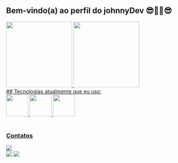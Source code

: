 ## Bem-vindo(a) ao perfil do johnnyDev 😎🤜🤛😎

 <div>
   <a href="https://github.com/FerreiraDev22">
   <img height="180em" src="https://github-readme-stats.vercel.app/api?username=FerreiraDev22&show_icons=true&theme=dark&include_all_commits=true&count_private=true"/>
   <img height="180em" src="https://github-readme-stats.vercel.app/api/top-langs/?username=FerreiraDev22&layout=compact&langs_count=6&theme=dark"/>

</div>
 ## Tecnologias atualmente que eu uso:
 <br>
<div>
   <img src="https://cdn.jsdelivr.net/gh/devicons/devicon/icons/html5/html5-original-wordmark.svg" width="60" />
   <img src="https://cdn.jsdelivr.net/gh/devicons/devicon/icons/css3/css3-original-wordmark.svg" width="60"/>  
   <img  src="https://cdn.jsdelivr.net/gh/devicons/devicon/icons/java/java-original-wordmark.svg" width="60"/>     
 </div>
 
 <br>
 
  ### Contatos
 
<div>

<a href="https://instagram.com/ferreiradev22" target="_blank"><img src="https://img.shields.io/badge/Instagram-E4405F?style=for-the-badge&logo=instagram&logoColor=white" target="_blank"></a>  
<a href="https://www.linkedin.com/in/johnnyferreira22" target="_blank"><img src="https://img.shields.io/badge/LinkedIn-0077B5?style=for-the-badge&logo=linkedin&logoColor=white" target="_blank"></a>
<a href = "mailto:johnny.tyf2020@gmail.com" target="_blank"><img src="https://img.shields.io/badge/Gmail-D14836?style=for-the-badge&logo=gmail&logoColor=white" target="_blank"></a>

</div>








 
